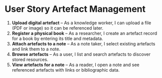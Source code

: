 # User Story Artefact Management

1. **Upload digital artefact** – As a knowledge worker, I can upload a file (PDF or image) so it can be referenced later.
2. **Register a physical book** – As a researcher, I create an artefact record for a book by entering its title and metadata.
3. **Attach artefacts to a note** – As a note taker, I select existing artefacts and link them to a note.
4. **Browse artefacts** – As a user, I list and search artefacts to discover stored resources.
5. **View artefacts for a note** – As a reader, I open a note and see referenced artefacts with links or bibliographic data.

